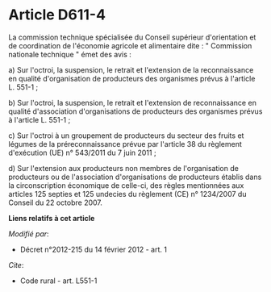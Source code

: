 # Article D611-4

La commission technique spécialisée du Conseil supérieur d'orientation et de coordination de l'économie agricole et
alimentaire dite : " Commission nationale technique " émet des avis : 

a) Sur l'octroi, la suspension, le retrait et l'extension de la reconnaissance en qualité d'organisation de producteurs des
organismes prévus à l'article L. 551-1 ; 

b) Sur l'octroi, la suspension, le retrait et l'extension de reconnaissance en qualité d'association d'organisations de
producteurs des organismes prévus à l'article L. 551-1 ; 

c) Sur l'octroi à un groupement de producteurs du secteur des fruits et légumes de la préreconnaissance prévue par
l'article 38 du règlement d'exécution (UE) n° 543/2011 du 7 juin 2011 ; 

d) Sur l'extension aux producteurs non membres de l'organisation de producteurs ou de l'association d'organisations de
producteurs établis dans la circonscription économique de celle-ci, des règles mentionnées aux articles 125 septies et 125
undecies du règlement (CE) n° 1234/2007 du Conseil du 22 octobre 2007.

**Liens relatifs à cet article**

_Modifié par_:

  - Décret n°2012-215 du 14 février 2012 - art. 1

_Cite_:

  - Code rural - art. L551-1

